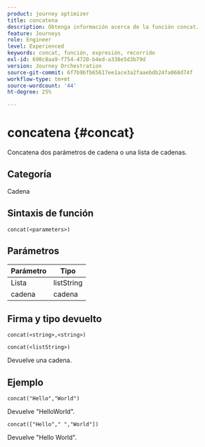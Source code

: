 ```yaml
---
product: journey optimizer
title: concatena
description: Obtenga información acerca de la función concat.
feature: Journeys
role: Engineer
level: Experienced
keywords: concat, función, expresión, recorrido
exl-id: 690c8aa9-f754-4720-b4ed-a338e5d3b79d
version: Journey Orchestration
source-git-commit: 6f7b9bfb65617ee1ace3a2faaebdb24fa068d74f
workflow-type: tm+mt
source-wordcount: '44'
ht-degree: 25%

---
```


# concatena {#concat}

Concatena dos parámetros de cadena o una lista de cadenas.

## Categoría

Cadena

## Sintaxis de función

`concat(<parameters>)`

## Parámetros

| Parámetro | Tipo |
|-----------|------------------|
| Lista | listString |
| cadena | cadena |

## Firma y tipo devuelto

`concat(<string>,<string>)`

`concat(<listString>)`

Devuelve una cadena.

## Ejemplo

`concat("Hello","World")`

Devuelve &quot;HelloWorld&quot;.

`concat(["Hello"," ","World"])`

Devuelve &quot;Hello World&quot;.
